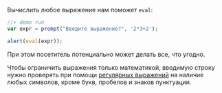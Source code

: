 Вычислить любое выражение нам поможет `eval`:

```js
//+ demo run
var expr = prompt("Введите выражение?", '2*3+2');

alert(eval(expr));
```

При этом посетитель потенциально может делать все, что угодно.

Чтобы ограничить выражения только математикой, вводимую строку нужно проверять при помощи [регулярных выражений](/regular-expressions-javascript) на наличие любых символов, кроме букв, пробелов и знаков пунктуации. 
